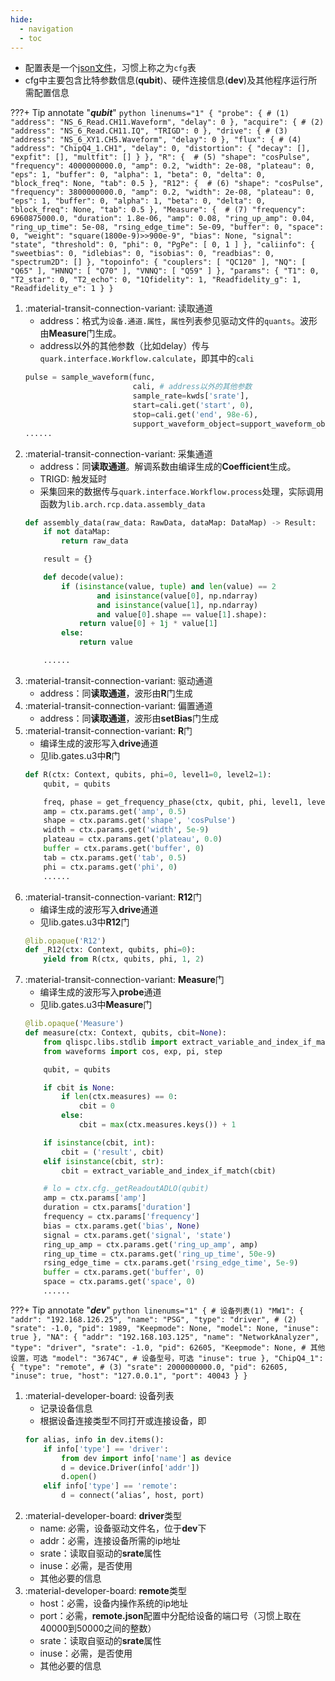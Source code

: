 ```yaml
---
hide:
  - navigation
  - toc
---
```


- 配置表是一个[json文件](checkpoint.json)，习惯上称之为`cfg`表
- cfg中主要包含比特参数信息(**qubit**)、硬件连接信息(**dev**)及其他程序运行所需配置信息


???+ Tip annotate "***qubit***" 
    ```python linenums="1"
    {
        "probe": { # (1)
            "address": "NS_6_Read.CH11.Waveform",
            "delay": 0
        },
        "acquire": { # (2)
            "address": "NS_6_Read.CH11.IQ",
            "TRIGD": 0
        },
        "drive": { # (3)
            "address": "NS_6_XY1.CH5.Waveform",
            "delay": 0
        },
        "flux": { # (4)
            "address": "ChipQ4_1.CH1",
            "delay": 0,
            "distortion": {
                "decay": [],
                "expfit": [],
                "multfit": []
            }
        },
        "R": {  # (5)
                "shape": "cosPulse",
                "frequency": 4000000000.0,
                "amp": 0.2,
                "width": 2e-08,
                "plateau": 0,
                "eps": 1,
                "buffer": 0,
                "alpha": 1,
                "beta": 0,
                "delta": 0,
                "block_freq": None,
                "tab": 0.5
        },
        "R12": {  # (6)
            "shape": "cosPulse",
            "frequency": 3800000000.0,
            "amp": 0.2,
            "width": 2e-08,
            "plateau": 0,
            "eps": 1,
            "buffer": 0,
            "alpha": 1,
            "beta": 0,
            "delta": 0,
            "block_freq": None,
            "tab": 0.5
        },
        "Measure": {  # (7)
            "frequency": 6960875000.0,
            "duration": 1.8e-06,
            "amp": 0.08,
            "ring_up_amp": 0.04,
            "ring_up_time": 5e-08,
            "rsing_edge_time": 5e-09,
            "buffer": 0,
            "space": 0,
            "weight": "square(1800e-9)>>900e-9",
            "bias": None,
            "signal": "state",
            "threshold": 0,
            "phi": 0,
            "PgPe": [
                0,
                1
            ]
        },
        "caliinfo": {
            "sweetbias": 0,
            "idlebias": 0,
            "isobias": 0,
            "readbias": 0,
            "spectrum2D": []
        },
        "topoinfo": {
            "couplers": [
                "QC120"
            ],
            "NQ": [
                "Q65"
            ],
            "HNNQ": [
                "Q70"
            ],
            "VNNQ": [
                "Q59"
            ]
        },
        "params": {
            "T1": 0,
            "T2_star": 0,
            "T2_echo": 0,
            "1Qfidelity": 1,
            "Readfidelity_g": 1,
            "Readfidelity_e": 1
        }
    }
    ```


1.  :material-transit-connection-variant: 读取通道
    - address：格式为`设备.通道.属性`，`属性`列表参见驱动文件的`quants`。波形由**Measure**门生成。
    - address以外的其他参数（比如delay）传与`quark.interface.Workflow.calculate`，即其中的`cali`
    ```python
    pulse = sample_waveform(func,
                            cali, # address以外的其他参数
                            sample_rate=kwds['srate'],
                            start=cali.get('start', 0),
                            stop=cali.get('end', 98e-6),
                            support_waveform_object=support_waveform_object)
    ......
    ```
2.  :material-transit-connection-variant: 采集通道
    - address：同**读取通道**。解调系数由编译生成的**Coefficient**生成。
    - TRIGD: 触发延时
    - 采集回来的数据传与`quark.interface.Workflow.process`处理，实际调用函数为`lib.arch.rcp.data.assembly_data`
    ```python
    def assembly_data(raw_data: RawData, dataMap: DataMap) -> Result:
        if not dataMap:
            return raw_data

        result = {}

        def decode(value):
            if (isinstance(value, tuple) and len(value) == 2
                    and isinstance(value[0], np.ndarray)
                    and isinstance(value[1], np.ndarray)
                    and value[0].shape == value[1].shape):
                return value[0] + 1j * value[1]
            else:
                return value

        ......
    ```
3. :material-transit-connection-variant: 驱动通道
    - address：同**读取通道**，波形由**R**门生成
4. :material-transit-connection-variant: 偏置通道
    - address：同**读取通道**，波形由**setBias**门生成
5. :material-transit-connection-variant: **R**门
    - 编译生成的波形写入**drive**通道
    - 见lib.gates.u3中**R**门
    ```python
    def R(ctx: Context, qubits, phi=0, level1=0, level2=1):
        qubit, = qubits

        freq, phase = get_frequency_phase(ctx, qubit, phi, level1, level2)
        amp = ctx.params.get('amp', 0.5)
        shape = ctx.params.get('shape', 'cosPulse')
        width = ctx.params.get('width', 5e-9)
        plateau = ctx.params.get('plateau', 0.0)
        buffer = ctx.params.get('buffer', 0)
        tab = ctx.params.get('tab', 0.5)
        phi = ctx.params.get('phi', 0)
        ......
    ```
6. :material-transit-connection-variant: **R12**门
    - 编译生成的波形写入**drive**通道
    - 见lib.gates.u3中**R12**门
    ```python
    @lib.opaque('R12')
    def _R12(ctx: Context, qubits, phi=0):
        yield from R(ctx, qubits, phi, 1, 2)
    ```
7. :material-transit-connection-variant: **Measure**门
    - 编译生成的波形写入**probe**通道
    - 见lib.gates.u3中**Measure**门
    ```python
    @lib.opaque('Measure')
    def measure(ctx: Context, qubits, cbit=None):
        from qlispc.libs.stdlib import extract_variable_and_index_if_match
        from waveforms import cos, exp, pi, step

        qubit, = qubits

        if cbit is None:
            if len(ctx.measures) == 0:
                cbit = 0
            else:
                cbit = max(ctx.measures.keys()) + 1

        if isinstance(cbit, int):
            cbit = ('result', cbit)
        elif isinstance(cbit, str):
            cbit = extract_variable_and_index_if_match(cbit)

        # lo = ctx.cfg._getReadoutADLO(qubit)
        amp = ctx.params['amp']
        duration = ctx.params['duration']
        frequency = ctx.params['frequency']
        bias = ctx.params.get('bias', None)
        signal = ctx.params.get('signal', 'state')
        ring_up_amp = ctx.params.get('ring_up_amp', amp)
        ring_up_time = ctx.params.get('ring_up_time', 50e-9)
        rsing_edge_time = ctx.params.get('rsing_edge_time', 5e-9)
        buffer = ctx.params.get('buffer', 0)
        space = ctx.params.get('space', 0)
        ......
    ```



???+ Tip annotate "***dev***" 
    ```python linenums="1"
    { # 设备列表(1)
        "MW1": { 
            "addr": "192.168.126.25",
            "name": "PSG",
            "type": "driver", # (2)
            "srate": -1.0,
            "pid": 1989,
            "Keepmode": None,
            "model": None,
            "inuse": true
        },
        "NA": {
            "addr": "192.168.103.125",
            "name": "NetworkAnalyzer",
            "type": "driver",
            "srate": -1.0,
            "pid": 62605,
            "Keepmode": None, # 其他设置，可选
            "model": "3674C", # 设备型号，可选
            "inuse": true
        },
        "ChipQ4_1": {
            "type": "remote", # (3)
            "srate": 2000000000.0,
            "pid": 62605,
            "inuse": true,
            "host": "127.0.0.1",
            "port": 40043
        }
    }
    ```

1.  :material-developer-board: 设备列表
    - 记录设备信息
    - 根据设备连接类型不同打开或连接设备，即
    ```python
    for alias, info in dev.items():
        if info['type'] == 'driver':
            from dev import info['name'] as device
            d = device.Driver(info['addr'])
            d.open()
        elif info['type'] == 'remote':
            d = connect(‘alias’, host, port)
    ```
2. :material-developer-board: **driver**类型
    - name: 必需，设备驱动文件名，位于**dev**下
    - addr：必需，连接设备所需的ip地址
    - srate：读取自驱动的**srate**属性
    - inuse：必需，是否使用
    - 其他必要的信息
3. :material-developer-board: **remote**类型
    - host：必需，设备内操作系统的ip地址
    - port：必需，**remote.json**配置中分配给设备的端口号（习惯上取在40000到50000之间的整数）
    - srate：读取自驱动的**srate**属性
    - inuse：必需，是否使用
    - 其他必要的信息
